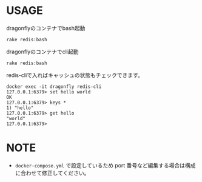 # USAGE
dragonflyのコンテナでbash起動
```
rake redis:bash
```

dragonflyのコンテナでcli起動
```
rake redis:bash
```

redis-cliで入ればキャッシュの状態もチェックできます。
```
docker exec -it dragonfly redis-cli
127.0.0.1:6379> set hello world
OK
127.0.0.1:6379> keys *
1) "hello"
127.0.0.1:6379> get hello
"world"
127.0.0.1:6379>
```

# NOTE
- `docker-compose.yml` で設定しているため port 番号など編集する場合は構成に合わせて修正してください。

